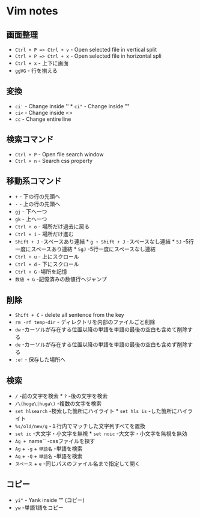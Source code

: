 # Vim notes

## 画面整理
* `Ctrl + P => Ctrl + v` - Open selected file in vertical split
* `Ctrl + P => Ctrl + x` - Open selected file in horizontal spli
* `Ctrl + x` - 上下に画面
* `ggVG` - 行を揃える

## 変換
* `ci'` - Change inside '' * `ci"` - Change inside ""
* `ci<` - Change inside <>
* `cc` - Change entire line

## 検索コマンド
* `Ctrl + P` - Open file search window
* `Ctrl + n` - Search css property 

## 移動系コマンド
* `+` - 下の行の先頭へ
* `-` - 上の行の先頭へ
* `gj` - 下へ一つ
* `gk` - 上へ一つ
* `Ctrl + o` - 場所だけ過去に戻る
* `Ctrl + i` - 場所だけ進む
* `Shift + J` -スペースあり連結 * `g + Shift + J` -スペースなし連結 * `5J` -5行一度にスペースあり連結 * `5gJ` -5行一度にスペースなし連結
* `Ctrl + u` - 上にスクロール
* `Ctrl + d` - 下にスクロール
* `Ctrl + G` -場所を記憶
* `数値 + G` -記憶済みの数値行へジャンプ

## 削除
* `Shift + C` - delete all sentence from the key
* `rm -rf temp-dir` - ディレクトリを内部のファイルごと削除
* `dw` -カーソルが存在する位置以降の単語を単語の最後の空白も含めて削除する
* `de` -カーソルが存在する位置以降の単語を単語の最後の空白も含めず削除する
* `:e!` - 保存した場所へ

## 検索
* `/` -前の文字を検索 * `?` -後の文字を検索
* `/\(hoge\|huga\)` -複数の文字を検索
* `set hlsearch` -検索した箇所にハイライト * `set hls is` -した箇所にハイライト 
* `%s/old/new/g` -１行内でマッチした文字列すべてを置換
* `set ic` -大文字・小文字を無視 * `set noic` -大文字・小文字を無視を無効
* `Ag + `name`` -cssファイルを探す
* `Ag` + `-g` + `単語名` -単語を検索
* `Ag` + `-Q` + `単語名` -単語を検索
* `スペース` + `e`  -同じパスのファイル名まで指定して開く

## コピー
* `yi"` - Yank inside "" (コピー)
* `yw` -単語1語をコピー
